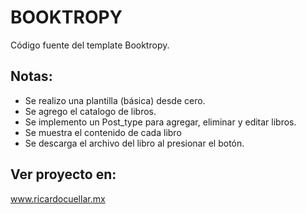 # BOOKTROPY 

Código fuente del template Booktropy. 

## Notas:
* Se realizo una plantilla (básica) desde cero.
* Se agrego el catalogo de libros. 
* Se implemento un Post_type para agregar, eliminar y editar libros. 
* Se muestra el contenido de cada libro
* Se descarga el archivo del libro al presionar el botón. 

## Ver proyecto en: 

www.ricardocuellar.mx
